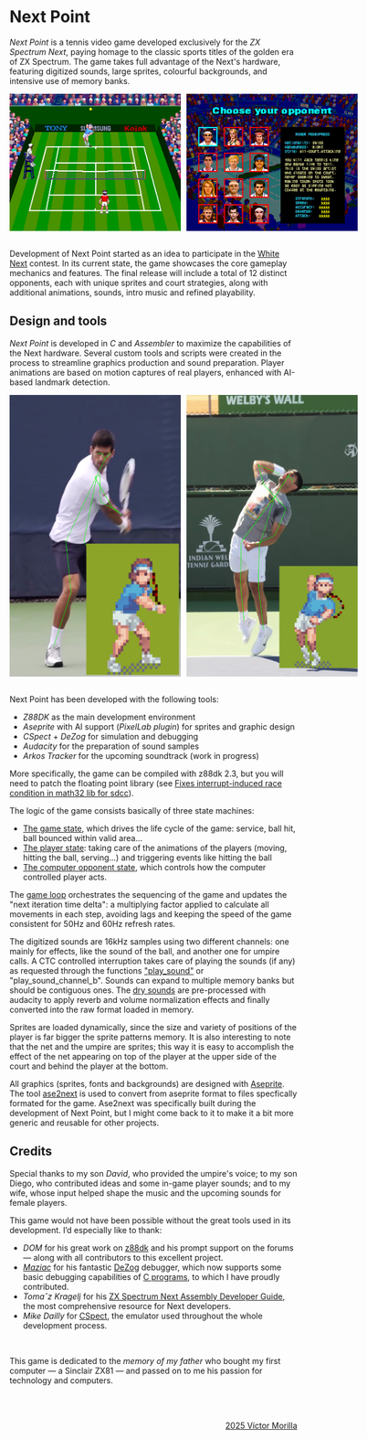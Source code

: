 # Next Point

*Next Point* is a tennis video game developed exclusively for the *ZX Spectrum Next*, paying homage to the classic sports titles of the golden era of ZX Spectrum. The game takes full advantage of the Next's hardware, featuring digitized sounds, large sprites, colourful backgrounds, and intensive use of memory banks.

<div style="display: flex; gap: 10px;">
  <img src="grass.png" alt="Court" width="300"/>
  <img src="opponents.png" alt="Opponents" width="300"/>
</div>
<br/>

Development of Next Point started as an idea to participate in the [White Next](https://www.specnext.com/contest-time/) contest. In its current state, the game showcases the core gameplay mechanics and features. The final release will include a total of 12 distinct opponents, each with unique sprites and court strategies, along with additional animations, sounds, intro music and refined playability.

## Design and tools 
*Next Point* is developed in *C* and *Assembler* to maximize the capabilities of the Next hardware. Several custom tools and scripts were created in the process to streamline graphics production and sound preparation. Player animations are based on motion captures of real players, enhanced with AI-based landmark detection.

<div style="display: flex; gap: 10px;">
  <img src="backhand.png" alt="Backhand" width="300"/>
  <img src="service.png" alt="Service" width="300"/>
</div>
<br/>

Next Point has been developed with the following tools:
- *Z88DK* as the main development environment
- *Aseprite* with AI support (*PixelLab plugin*) for sprites and graphic design
- *CSpect* + *DeZog* for simulation and debugging 
- *Audacity* for the preparation of sound samples
- *Arkos Tracker* for the upcoming soundtrack (work in progress)


More specifically, the game can be compiled with z88dk 2.3, but you will need to patch the floating point library (see [Fixes interrupt-induced race condition in math32 lib for sdcc](https://github.com/z88dk/z88dk/pull/2714)).


The logic of the game consists basically of three state machines:
- [The game state](../src/game_state.h), which drives the life cycle of the game: service, ball hit, ball bounced within valid area...
- [The player state](../src/player.h): taking care of the animations of the players (moving, hitting the ball, serving...) and triggering events like hitting the ball
- [The computer opponent state](../src/computer_controls.h), which controls how the computer controlled player acts.

The [game loop](../src/game_loop.h) orchestrates the sequencing of the game and updates the "next iteration time delta": a multiplying factor applied to calculate all movements in each step, avoiding lags and keeping the speed of the game consistent for 50Hz and 60Hz refresh rates.

The digitized sounds are 16kHz samples using two different channels: one mainly for effects, like the sound of the ball, and another one for umpire calls. A CTC controlled interruption takes care of playing the sounds (if any) as requested through the functions ["play_sound"](../src/sound.h) or "play_sound_channel_b". Sounds can expand to multiple memory banks but should be contiguous ones. The [dry sounds](../assets/dry-sounds/) are pre-processed with audacity to apply reverb and volume normalization effects and finally converted into the raw format loaded in memory.

Sprites are loaded dynamically, since the size and variety of positions of the player is far bigger the sprite patterns memory. It is also interesting to note that the net and the umpire are sprites; this way it is easy to accomplish the effect of the net appearing on top of the player at the upper side of the court and behind the player at the bottom.

All graphics (sprites, fonts and backgrounds) are designed with [Aseprite](https://www.aseprite.org/). The tool [ase2next](https://github.com/vmorilla/ase2next) is used to convert from aseprite format to files specfically formated for the game. Ase2next was specifically built during the development of Next Point, but I might come back to it to make it a bit more generic and reusable for other projects.


  
## Credits
Special thanks to my son *David*, who provided the umpire's voice; to my son Diego, who contributed ideas and some in-game player sounds; and to my wife, whose input helped shape the music and the upcoming sounds for female players.

This game would not have been possible without the great tools used in its development. I’d especially like to thank:
- *DOM* for his great work on [z88dk](https://github.com/z88dk/z88dk/wiki) and his prompt support on the forums — along with all contributors to this excellent project.
- [*Maziac*](https://github.com/maziac) for his fantastic [DeZog](https://github.com/maziac/DeZog) debugger, which now supports some basic debugging capabilities of [C programs](https://github.com/maziac/DeZog/releases/tag/v3.6.0), to which I have proudly contributed.
- *Tomaˇz Kragelj* for his [ZX Spectrum Next Assembly Developer Guide](https://github.com/tomaz/zx-next-dev-guide), the most comprehensive resource for Next developers.
- *Mike Dailly* for [CSpect](https://mdf200.itch.io/cspect), the emulator used throughout the whole development process.

<br/>

This game is dedicated to the *memory of my father* who bought my first computer — a Sinclair ZX81 — and passed on to me his passion for technology and computers.

<br/>
<br/>
<div align="right">

[2025 Víctor Morilla](https://github.com/vmorilla)

</div>

